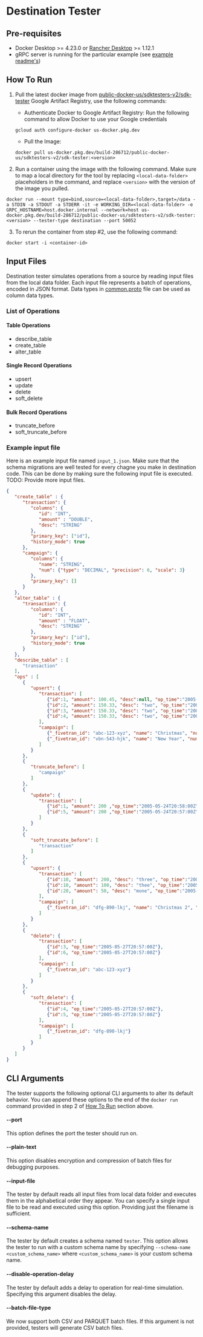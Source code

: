 # Destination Tester

## Pre-requisites
- Docker Desktop >= 4.23.0 or [Rancher Desktop](https://rancherdesktop.io/) >= 1.12.1
- gRPC server is running for the particular example (see [example readme's](/examples/destination_connector/))

## How To Run

1. Pull the latest docker image from [public-docker-us/sdktesters-v2/sdk-tester](https://console.cloud.google.com/artifacts/docker/build-286712/us/public-docker-us/sdktesters-v2%2Fsdk-tester?invt=Abm4dQ&inv=1) Google Artifact Registry, use the following commands:
   
    - Authenticate Docker to Google Artifact Registry: Run the following command to allow Docker to use your Google credentials
    ```
   gcloud auth configure-docker us-docker.pkg.dev
    ```
    - Pull the Image: 
    ```
   docker pull us-docker.pkg.dev/build-286712/public-docker-us/sdktesters-v2/sdk-tester:<version> 
    ```

2. Run a container using the image with the following command. Make sure to map a local directory for the tool by replacing `<local-data-folder>` placeholders in the command, and replace `<version>` with the version of the image you pulled.

```
docker run --mount type=bind,source=<local-data-folder>,target=/data -a STDIN -a STDOUT -a STDERR -it -e WORKING_DIR=<local-data-folder> -e GRPC_HOSTNAME=host.docker.internal --network=host us-docker.pkg.dev/build-286712/public-docker-us/sdktesters-v2/sdk-tester:<version> --tester-type destination --port 50052
```

3. To rerun the container from step #2, use the following command:

```
docker start -i <container-id>
```

## Input Files

Destination tester simulates operations from a source by reading input files from the local data folder. Each input file represents a batch of operations, encoded in JSON format. Data types in [common.proto](https://github.com/fivetran/fivetran_sdk/blob/main/common.proto#L73) file can be used as column data types.

### List of Operations

#### Table Operations
* describe_table
* create_table
* alter_table

#### Single Record Operations
* upsert
* update
* delete
* soft_delete

#### Bulk Record Operations
* truncate_before
* soft_truncate_before

### Example input file
Here is an example input file named `input_1.json`. 
Make sure that the schema migrations are well tested for every chagne you make in destination code. This can be done by making sure the following input file is executed. 
TODO: Provide more input files. 

```json
{
   "create_table" : {
      "transaction": {
         "columns": {
            "id": "INT",
            "amount" : "DOUBLE",
            "desc": "STRING"
         },
         "primary_key": ["id"],
         "history_mode": true
      },
      "campaign": {
         "columns": {
            "name": "STRING",
            "num": {"type": "DECIMAL", "precision": 6, "scale": 3}
         },
         "primary_key": []
      }
   },
   "alter_table" : {
      "transaction": {
         "columns": {
            "id": "INT",
            "amount" : "FLOAT",
            "desc": "STRING"
         },
         "primary_key": ["id"],
         "history_mode": true
      }
   },
   "describe_table" : [
      "transaction"
   ],
   "ops" : [
      {
         "upsert": {
            "transaction": [
               {"id":1, "amount": 100.45, "desc":null, "op_time":"2005-05-23T20:57:00Z"},
               {"id":2, "amount": 150.33, "desc": "two", "op_time":"2005-05-23T20:57:00Z"},
               {"id":3, "amount": 150.33, "desc": "two", "op_time":"2005-05-23T20:57:00Z"},
               {"id":4, "amount": 150.33, "desc": "two", "op_time":"2005-05-23T20:57:00Z"}
            ],
            "campaign": [
               {"_fivetran_id": "abc-123-xyz", "name": "Christmas", "num": 100.23},
               {"_fivetran_id": "vbn-543-hjk", "name": "New Year", "num": 200.56}
            ]
         }
      },
      {
         "truncate_before": [
            "campaign"
         ]
      },
      {
         "update": {
            "transaction": [
               {"id":1, "amount": 200 ,"op_time":"2005-05-24T20:58:00Z"},
               {"id":5, "amount": 200 ,"op_time":"2005-05-24T20:57:00Z"}
            ]
         }
      },
      {
         "soft_truncate_before": [
            "transaction"
         ]
      },
      {
         "upsert": {
            "transaction": [
               {"id":10, "amount": 200, "desc": "three", "op_time":"2005-05-26T20:57:00Z"},
               {"id":10, "amount": 100, "desc": "thee", "op_time":"2005-05-26T20:58:00Z"},
               {"id":20, "amount": 50, "desc": "mone", "op_time":"2005-05-26T21:57:00Z"}
            ],
            "campaign": [
               {"_fivetran_id": "dfg-890-lkj", "name": "Christmas 2", "num": 400.32}
            ]
         }
      },
      {
         "delete": {
            "transaction": [
               {"id":3, "op_time":"2005-05-27T20:57:00Z"},
               {"id":6, "op_time":"2005-05-27T20:57:00Z"}
            ],
            "campaign": [
               {"_fivetran_id": "abc-123-xyz"}
            ]
         }
      },
      {
         "soft_delete": {
            "transaction": [
               {"id":4, "op_time":"2005-05-27T20:57:00Z"},
               {"id":5, "op_time":"2005-05-27T20:57:00Z"}
            ],
            "campaign": [
               {"_fivetran_id": "dfg-890-lkj"}
            ]
         }
      }
   ]
}

```

## CLI Arguments

The tester supports the following optional CLI arguments to alter its default behavior. You can append these options to the end of the `docker run` command provided in step 2 of [How To Run](https://github.com/fivetran/fivetran_sdk/tree/main/tools/destination-connector-tester#how-to-run) section above.

#### --port
This option defines the port the tester should run on.

#### --plain-text
This option disables encryption and compression of batch files for debugging purposes.

#### --input-file
The tester by default reads all input files from local data folder and executes them in the alphabetical order they appear. You can specify a single input file to be read and executed using this option. Providing just the filename is sufficient.

#### --schema-name
The tester by default creates a schema named `tester`. This option allows the tester to run with a custom schema name by specifying `--schema-name <custom_schema_name>` where `<custom_schema_name>` is your custom schema name.

#### --disable-operation-delay
The tester by default adds a delay to operation for real-time simulation. Specifying this argument disables the delay.

#### --batch-file-type
We now support both CSV and PARQUET batch files. If this argument is not provided, testers will generate CSV batch files.
